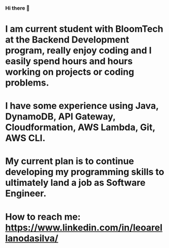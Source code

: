 ### Hi there 👋

# I am current student with BloomTech at the Backend Development program, really enjoy coding and I easily spend hours and hours working on projects or coding problems.

# I have some experience using Java, DynamoDB, API Gateway, Cloudformation, AWS Lambda, Git, AWS CLI. 

# My current plan is to continue developing my programming skills to ultimately land a job as Software Engineer.

# How to reach me: https://www.linkedin.com/in/leoarellanodasilva/



<!--
**leo7arellano/leo7arellano** is a ✨ _special_ ✨ repository because its `README.md` (this file) appears on your GitHub profile.

Here are some ideas to get you started:

- 🔭 I’m currently working on ...
- 🌱 I’m currently learning ...
- 👯 I’m looking to collaborate on ...
- 🤔 I’m looking for help with ...
- 💬 Ask me about ...
- 📫 How to reach me: ...
- 😄 Pronouns: ...
- ⚡ Fun fact: ...
-->
